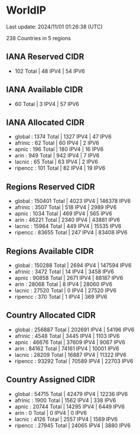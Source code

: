 # WorldIP

Last update: 2024/11/01 01:26:38 (UTC)

238 Countries in 5 regions

## IANA Reserved CIDR

- 102 Total | 48 IPV4 | 54 IPV6

## IANA Available CIDR

- 60 Total | 3 IPV4 | 57 IPV6

## IANA Allocated CIDR

- global : 1374 Total | 1327 IPV4 | 47 IPV6
- afrinic : 62 Total | 60 IPV4 | 2 IPV6
- apnic : 196 Total | 180 IPV4 | 16 IPV6
- arin : 949 Total | 942 IPV4 | 7 IPV6
- lacnic : 65 Total | 63 IPV4 | 2 IPV6
- ripencc : 101 Total | 82 IPV4 | 19 IPV6

## Regions Reserved CIDR

- global : 150401 Total | 4023 IPV4 | 146378 IPV6
- afrinic : 3507 Total | 518 IPV4 | 2989 IPV6
- apnic : 1034 Total | 469 IPV4 | 565 IPV6
- arin : 46221 Total | 2340 IPV4 | 43881 IPV6
- lacnic : 15984 Total | 449 IPV4 | 15535 IPV6
- ripencc : 83655 Total | 247 IPV4 | 83408 IPV6

## Regions Available CIDR

- global : 150288 Total | 2694 IPV4 | 147594 IPV6
- afrinic : 3472 Total | 14 IPV4 | 3458 IPV6
- apnic : 90858 Total | 2671 IPV4 | 88187 IPV6
- arin : 28068 Total | 8 IPV4 | 28060 IPV6
- lacnic : 27520 Total | 0 IPV4 | 27520 IPV6
- ripencc : 370 Total | 1 IPV4 | 369 IPV6

## Country Allocated CIDR

- global : 256887 Total | 202691 IPV4 | 54196 IPV6
- afrinic : 4548 Total | 3445 IPV4 | 1103 IPV6
- apnic : 46676 Total | 37609 IPV4 | 9067 IPV6
- arin : 84162 Total | 74161 IPV4 | 10001 IPV6
- lacnic : 28209 Total | 16887 IPV4 | 11322 IPV6
- ripencc : 93292 Total | 70589 IPV4 | 22703 IPV6

## Country Assigned CIDR

- global : 54715 Total | 42479 IPV4 | 12236 IPV6
- afrinic : 1900 Total | 1562 IPV4 | 338 IPV6
- apnic : 20744 Total | 14295 IPV4 | 6449 IPV6
- arin : 0 Total | 0 IPV4 | 0 IPV6
- lacnic : 4126 Total | 2557 IPV4 | 1569 IPV6
- ripencc : 27945 Total | 24065 IPV4 | 3880 IPV6
